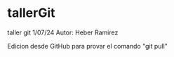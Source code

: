 # tallerGit
taller git 1/07/24
Autor: Heber Ramirez


Edicion desde GitHub para provar el comando "git pull"
